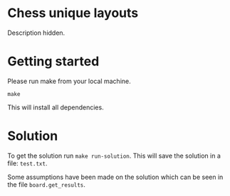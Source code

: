 # Chess unique layouts

Description hidden.

# Getting started

Please run make from your local machine.

`make`

This will install all dependencies.


# Solution

To get the solution run `make run-solution`.
This will save the solution in a file: `test.txt`.

Some assumptions have been made on the solution which can be seen in the file `board.get_results`.
